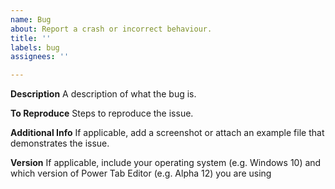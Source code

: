 ```yaml
---
name: Bug
about: Report a crash or incorrect behaviour.
title: ''
labels: bug
assignees: ''

---
```


**Description**
A description of what the bug is.

**To Reproduce**
Steps to reproduce the issue.

**Additional Info**
If applicable, add a screenshot or attach an example file that demonstrates the issue.

**Version**
If applicable, include your operating system (e.g. Windows 10) and which version of Power Tab Editor (e.g. Alpha 12) you are using
